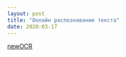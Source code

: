 ```yaml
---
layout: post
title: "Онлайн распознавание текста"
date: 2020-03-17
---
```

[newOCR](https://www.newocr.com/)

